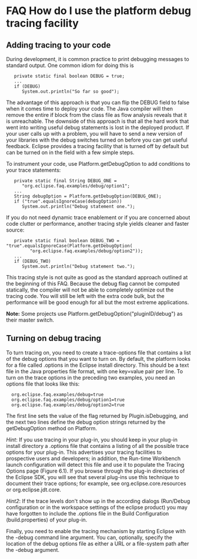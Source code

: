

FAQ How do I use the platform debug tracing facility
====================================================

Adding tracing to your code
---------------------------

During development, it is common practice to print debugging messages to standard output. One common idiom for doing this is

 

       private static final boolean DEBUG = true;
       ...
       if (DEBUG)
          System.out.println("So far so good");

The advantage of this approach is that you can flip the DEBUG field to false when it comes time to deploy your code. The Java compiler will then remove the entire if block from the class file as flow analysis reveals that it is unreachable. The downside of this approach is that all the hard work that went into writing useful debug statements is lost in the deployed product. If your user calls up with a problem, you will have to send a new version of your libraries with the debug switches turned on before you can get useful feedback. Eclipse provides a tracing facility that is turned off by default but can be turned on in the field with a few simple steps.

To instrument your code, use Platform.getDebugOption to add conditions to your trace statements:

 

       private static final String DEBUG_ONE = 
          "org.eclipse.faq.examples/debug/option1";
       ...
       String debugOption = Platform.getDebugOption(DEBUG_ONE);
       if ("true".equalsIgnoreCase(debugOption))
          System.out.println("Debug statement one.");

If you do not need dynamic trace enablement or if you are concerned about code clutter or performance, another tracing style yields cleaner and faster source:

 

       private static final boolean DEBUG_TWO = "true".equalsIgnoreCase(Platform.getDebugOption(
             "org.eclipse.faq.examples/debug/option2"));
       ...
       if (DEBUG_TWO)
          System.out.println("Debug statement two.");

  
This tracing style is not quite as good as the standard approach outlined at the beginning of this FAQ. Because the debug flag cannot be computed statically, the compiler will not be able to completely optimize out the tracing code. You will still be left with the extra code bulk, but the performance will be good enough for all but the most extreme applications.

**Note:** Some projects use Platform.getDebugOption("pluginID/debug") as their master switch.

Turning on debug tracing
------------------------

To turn tracing on, you need to create a trace-options file that contains a list of the debug options that you want to turn on. By default, the platform looks for a file called .options in the Eclipse install directory. This should be a text file in the Java properties file format, with one key=value pair per line. To turn on the trace options in the preceding two examples, you need an options file that looks like this:

      org.eclipse.faq.examples/debug=true
      org.eclipse.faq.examples/debug/option1=true
      org.eclipse.faq.examples/debug/option2=true

The first line sets the value of the flag returned by Plugin.isDebugging, and the next two lines define the debug option strings returned by the getDebugOption method on Platform.

_Hint_: If you use tracing in your plug-in, you should keep in your plug-in install directory a .options file that contains a listing of all the possible trace options for your plug-in. This advertises your tracing facilities to prospective users and developers; in addition, the Run-time Workbench launch configuration will detect this file and use it to populate the Tracing Options page (Figure 6.1). If you browse through the plug-in directories of the Eclipse SDK, you will see that several plug-ins use this technique to document their trace options; for example, see org.eclipse.core.resources or org.eclipse.jdt.core.

_Hint2_: If the trace levels don't show up in the according dialogs (Run/Debug configuration or in the workspace settings of the eclipse product) you may have forgotten to include the .options file in the Build Configuration (build.properties) of your plug-in.


Finally, you need to enable the tracing mechanism by starting Eclipse with the -debug command line argument. You can, optionally, specify the location of the debug options file as either a URL or a file-system path after the -debug argument.

